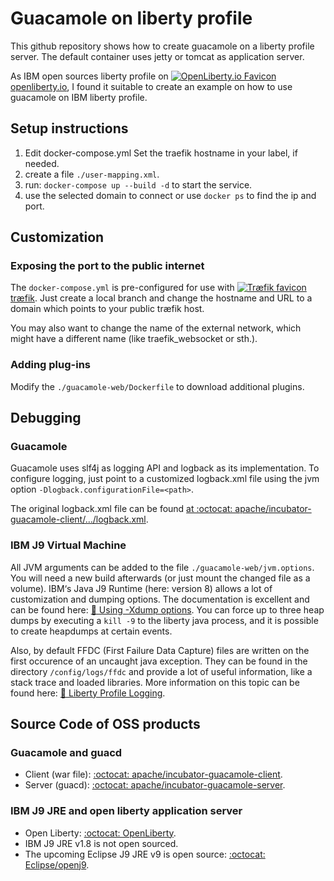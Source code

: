# Guacamole on liberty profile

This github repository shows how to create guacamole on a liberty profile
server. The default container uses jetty or tomcat as application server.

As IBM open sources liberty profile on
[![OpenLiberty.io Favicon](https://openliberty.io/favicon.io) openliberty.io](https://openliberty.io), I found it suitable to create an
example on how to use guacamole on IBM liberty profile.

## Setup instructions

1. Edit docker-compose.yml Set the traefik hostname in your label, if needed.
1. create a file `./user-mapping.xml`.
1. run: `docker-compose up --build -d` to start the service.
1. use the selected domain to connect or use `docker ps` to find the ip and
   port.

## Customization

### Exposing the port to the public internet
   
The `docker-compose.yml` is pre-configured for use with
[![Træfik favicon](https://traefik.io/favicon.ico) træfik](https://traefik.io/).  Just create a local branch and change the
hostname and URL to a domain which points to your public træfik host.

You may also want to change the name of the external network, which might have
a different name (like traefik\_websocket or sth.).

### Adding plug-ins

Modify the `./guacamole-web/Dockerfile` to download additional plugins.


## Debugging

### Guacamole

Guacamole uses slf4j as logging API and logback as its implementation.  To
configure logging, just point to a customized logback.xml file using the jvm
option `-Dlogback.configurationFile=<path>`.

The original logback.xml file can be found
[at :octocat: apache/incubator-guacamole-client/…/logback.xml](https://raw.githubusercontent.com/apache/incubator-guacamole-client/master/guacamole/src/main/resources/logback.xml).


### IBM J9 Virtual Machine

All JVM arguments can be added to the file `./guacamole-web/jvm.options`. You
will need a new build afterwards (or just mount the changed file as a volume).
IBM‘s Java J9 Runtime (here: version 8) allows a lot of customization and
dumping options.  The documentation is excellent and can be found here:
[:link: Using -Xdump options](https://www.ibm.com/support/knowledgecenter/en/SSYKE2_8.0.0/com.ibm.java.lnx.80.doc/diag/tools/dumpagents_syntax.html).
You can force up to three heap dumps by executing a `kill -9` to the liberty
java process, and it is possible to create heapdumps at certain events.

Also, by default FFDC (First Failure Data Capture) files are written on the
first occurence of an uncaught java exception. They can be found in the
directory `/config/logs/ffdc` and provide a lot of useful information, like a
stack trace and loaded libraries. More information on this topic can be found
here: [:link: Liberty Profile Logging](https://www.ibm.com/support/knowledgecenter/en/SSEQTP_8.5.5/com.ibm.websphere.wlp.doc/ae/rwlp_logging.html).


## Source Code of OSS products

### Guacamole and guacd

* Client (war file): [:octocat: apache/incubator-guacamole-client](https://github.com/apache/incubator-guacamole-client).
* Server (guacd): [:octocat: apache/incubator-guacamole-server](https://github.com/apache/incubator-guacamole-server).

### IBM J9 JRE and open liberty application server

* Open Liberty: [:octocat: OpenLiberty](https://github.com/OpenLiberty).
* IBM J9 JRE v1.8 is not open sourced.
* The upcoming Eclipse J9 JRE v9 is open source: [:octocat: Eclipse/openj9](https://github.com/eclipse/openj9).

